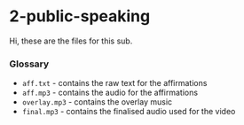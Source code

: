 # 2-public-speaking

Hi, these are the files for this sub.

### Glossary

- `aff.txt` - contains the raw text for the affirmations
- `aff.mp3` - contains the audio for the affirmations
- `overlay.mp3` - contains the overlay music
- `final.mp3` - contains the finalised audio used for the video
